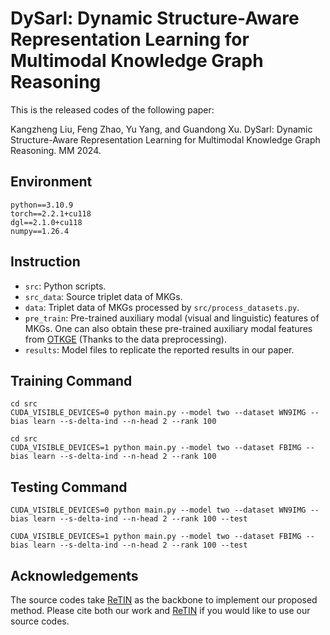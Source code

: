 # DySarl: Dynamic Structure-Aware Representation Learning for Multimodal Knowledge Graph Reasoning

This is the released codes of the following paper:

Kangzheng Liu, Feng Zhao, Yu Yang, and Guandong Xu. DySarl: Dynamic Structure-Aware Representation Learning for Multimodal Knowledge Graph Reasoning. MM 2024.

## Environment

```shell
python==3.10.9
torch==2.2.1+cu118
dgl==2.1.0+cu118
numpy==1.26.4
```

## Instruction

- `src`: Python scripts.
- `src_data`: Source triplet data of MKGs.
- `data`: Triplet data of MKGs processed by `src/process_datasets.py`.
- `pre_train`: Pre-trained auxiliary modal (visual and linguistic) features of MKGs. One can also obtain these pre-trained auxiliary modal features from [OTKGE](https://github.com/Lion-ZS/OTKGE) (Thanks to the data preprocessing).
- `results`: Model files to replicate the reported results in our paper.


## Training Command

```shell
cd src
CUDA_VISIBLE_DEVICES=0 python main.py --model two --dataset WN9IMG --bias learn --s-delta-ind --n-head 2 --rank 100
```

```shell
cd src
CUDA_VISIBLE_DEVICES=1 python main.py --model two --dataset FBIMG --bias learn --s-delta-ind --n-head 2 --rank 100
```

## Testing Command

```shell
CUDA_VISIBLE_DEVICES=0 python main.py --model two --dataset WN9IMG --bias learn --s-delta-ind --n-head 2 --rank 100 --test
```

```shell
CUDA_VISIBLE_DEVICES=1 python main.py --model two --dataset FBIMG --bias learn --s-delta-ind --n-head 2 --rank 100 --test
```

## Acknowledgements

The source codes take [ReTIN](https://ietresearch.onlinelibrary.wiley.com/doi/full/10.1049/cit2.12186) as the backbone to implement our proposed method. Please cite both our work and [ReTIN](https://ietresearch.onlinelibrary.wiley.com/doi/full/10.1049/cit2.12186) if you would like to use our source codes.

